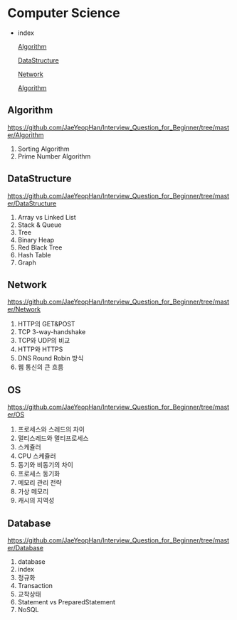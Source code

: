 # Computer Science

- index

  [Algorithm]()

  [DataStructure]()
  
  [Network]()
  
  [Algorithm]()
  
  
## Algorithm
  https://github.com/JaeYeopHan/Interview_Question_for_Beginner/tree/master/Algorithm
  
1. Sorting Algorithm
2. Prime Number Algorithm


## DataStructure
  https://github.com/JaeYeopHan/Interview_Question_for_Beginner/tree/master/DataStructure
  
1. Array vs Linked List
2. Stack & Queue
3. Tree
4. Binary Heap
5. Red Black Tree
6. Hash Table
7. Graph
   

##  Network
  https://github.com/JaeYeopHan/Interview_Question_for_Beginner/tree/master/Network

1. HTTP의 GET&POST
2. TCP 3-way-handshake
3. TCP와 UDP의 비교
4. HTTP와 HTTPS
5. DNS Round Robin 방식
6. 웹 통신의 큰 흐름

   
##  OS
  https://github.com/JaeYeopHan/Interview_Question_for_Beginner/tree/master/OS

1. 프로세스와 스레드의 차이
2. 멀티스레드와 멀티프로세스
3. 스케쥴러
4. CPU 스케쥴러
5. 동기와 비동기의 차이
6. 프로세스 동기화
7. 메모리 관리 전략
8. 가상 메모리
9. 캐시의 지역성


## Database
  https://github.com/JaeYeopHan/Interview_Question_for_Beginner/tree/master/Database

1. database
2. index
3. 정규화
4. Transaction
5. 교착상태
6. Statement vs PreparedStatement
7. NoSQL
